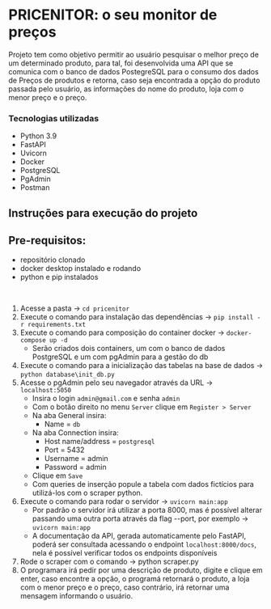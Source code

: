 # PRICENITOR: o seu monitor de preços

Projeto tem como objetivo permitir ao usuário pesquisar o melhor preço de um determinado produto, para tal, foi desenvolvida uma API que se comunica com o banco de dados PostegreSQL para o consumo dos dados de Preços de produtos e retorna, caso seja encontrada a opção do produto passada pelo usuário, as informações do nome do produto, loja com o menor preço e o preço.

### Tecnologias utilizadas
- Python 3.9
- FastAPI
- Uvicorn
- Docker
- PostgreSQL
- PgAdmin
- Postman

## Instruções para execução do projeto
## Pre-requisitos:
- repositório clonado <br>
- docker desktop instalado e rodando
- python e pip instalados
<br>

1. Acesse a pasta -> `cd pricenitor`
2. Execute o comando para instalação das dependências -> `pip install -r requirements.txt`
3. Execute o comando para composição do container docker -> `docker-compose up -d`
    - Serão criados dois containers, um com o banco de dados PostgreSQL e um com pgAdmin para a gestão do db
4. Execute o comando para a inicialização das tabelas na base de dados -> `python database\init_db.py`
5. Acesse o pgAdmin pelo seu navegador através da URL -> `localhost:5050`
    - Insira o login `admin@gmail.com` e senha `admin`
    - Com o botão direito no menu `Server` clique em `Register > Server`
    - Na aba General insira:
        - Name = `db`
    - Na aba Connection insira:
        - Host name/address = `postgresql`
        - Port = 5432
        - Username = admin
        - Password = admin
    - Clique em `Save`
    - Com queries de inserção popule a tabela com dados fictícios para utilizá-los com o scraper python.
6. Execute o comando para rodar o servidor -> `uvicorn main:app`
    - Por padrão o servidor irá utilizar a porta 8000, mas é possível alterar passando uma outra porta através da flag --port, por exemplo -> `uvicorn main:app`
    - A documentação da API, gerada automaticamente pelo FastAPI, poderá ser consultada acessando o endpoint `localhost:8000/docs`, nela é possível verificar todos os endpoints disponíveis
7. Rode o scraper com o comando -> python scraper.py 
8. O programara irá pedir por uma descrição de produto, digite e clique em enter, caso encontre a opção, o programá retornará o produto, a loja com o menor preço e o preço, caso contrário, irá retornar uma mensagem informando o usuário.